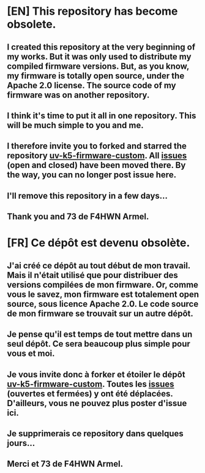 # [EN] This repository has become obsolete. 
## I created this repository at the very beginning of my works. But it was only used to distribute my compiled firmware versions. But, as you know, my firmware is totally open source, under the Apache 2.0 license. The source code of my firmware was on another repository. 
## I think it's time to put it all in one repository. This will be much simple to you and me. 
## I therefore invite you to forked and starred the repository [uv-k5-firmware-custom](https://github.com/armel/uv-k5-firmware-custom). All [issues](https://github.com/armel/uv-k5-firmware-custom/issues) (open and closed) have been moved there. By the way, you can no longer post issue here.
## I'll remove this repository in a few days...

## Thank you and 73 de F4HWN Armel.

# [FR] Ce dépôt est devenu obsolète. 
## J'ai créé ce dépôt au tout début de mon travail. Mais il n'était utilisé que pour distribuer des versions compilées de mon firmware. Or, comme vous le savez, mon firmware est totalement open source, sous licence Apache 2.0. Le code source de mon firmware se trouvait sur un autre dépôt. 
## Je pense qu'il est temps de tout mettre dans un seul dépôt. Ce sera beaucoup plus simple pour vous et moi. 
## Je vous invite donc à forker et étoiler le dépôt [uv-k5-firmware-custom](https://github.com/armel/uv-k5-firmware-custom). Toutes les [issues](https://github.com/armel/uv-k5-firmware-custom/issues) (ouvertes et fermées) y ont été déplacées. D'ailleurs, vous ne pouvez plus poster d'issue ici.
## Je supprimerais ce repository dans quelques jours...

## Merci et 73 de F4HWN Armel.
